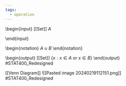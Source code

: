 ```yaml
---
tags:
  - operation
---
```

\begin{input}
[[Set]] $A$

\end{input}

\begin{notation}
$A \cup B$
\end{notation}

\begin{output}
[[Set]] $\{x:x\in A ~ or ~ x\in B\}$
\end{output}
#STAT400_Redesigned

[[Venn Diagram]]
![[Pasted image 20240219112151.png]]
#STAT400_Redesigned